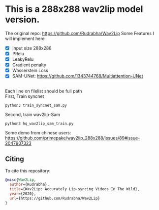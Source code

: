 # This is a 288x288 wav2lip model version.
The original repo: https://github.com/Rudrabha/Wav2Lip
Some Features I will implement here
- [x] input size 288x288
- [x] PRelu
- [x] LeakyRelu
- [x] Gradient penalty
- [x] Wasserstein Loss
- [x] SAM-UNet: https://github.com/1343744768/Multiattention-UNet
<br />
Each line on filelist should be full path <br />
First, Train syncnet <br />

```
python3 train_syncnet_sam.py
```

Second, train wav2lip-Sam
```
python3 hq_wav2lip_sam_train.py
```
Some demo from chinese users:
https://github.com/primepake/wav2lip_288x288/issues/89#issue-2047907323
## Citing

To cite this repository:

```bibtex
@misc{Wav2Lip,
  author={Rudrabha},
  title={Wav2Lip: Accurately Lip-syncing Videos In The Wild},
  year={2020},
  url={https://github.com/Rudrabha/Wav2Lip}
}
```

